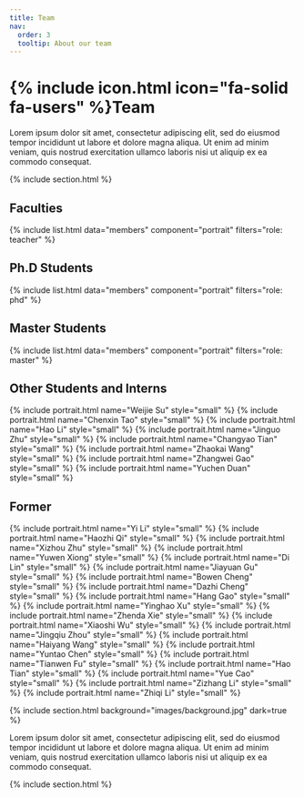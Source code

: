 ```yaml
---
title: Team
nav:
  order: 3
  tooltip: About our team
---
```


# {% include icon.html icon="fa-solid fa-users" %}Team

Lorem ipsum dolor sit amet, consectetur adipiscing elit, sed do eiusmod tempor
incididunt ut labore et dolore magna aliqua. Ut enim ad minim veniam, quis
nostrud exercitation ullamco laboris nisi ut aliquip ex ea commodo consequat.

{% include section.html %}
## Faculties
{% include list.html data="members" component="portrait" filters="role: teacher" %}
## Ph.D Students
{% include list.html data="members" component="portrait" filters="role: phd" %}
## Master Students
{% include list.html data="members" component="portrait" filters="role: master" %}
## Other Students and Interns
{% include portrait.html name="Weijie Su" style="small" %}
{% include portrait.html name="Chenxin Tao" style="small" %}
{% include portrait.html name="Hao Li" style="small" %}
{% include portrait.html name="Jinguo Zhu" style="small" %}
{% include portrait.html name="Changyao Tian" style="small" %}
{% include portrait.html name="Zhaokai Wang" style="small" %}
{% include portrait.html name="Zhangwei Gao" style="small" %}
{% include portrait.html name="Yuchen Duan" style="small" %}

## Former
{% include portrait.html name="Yi Li" style="small" %}
{% include portrait.html name="Haozhi Qi" style="small" %}
{% include portrait.html name="Xizhou Zhu" style="small" %}
{% include portrait.html name="Yuwen Xiong" style="small" %}
{% include portrait.html name="Di Lin" style="small" %}
{% include portrait.html name="Jiayuan Gu" style="small" %}
{% include portrait.html name="Bowen Cheng" style="small" %}
{% include portrait.html name="Dazhi Cheng" style="small" %}
{% include portrait.html name="Hang Gao" style="small" %}
{% include portrait.html name="Yinghao Xu" style="small" %}
{% include portrait.html name="Zhenda Xie" style="small" %}
{% include portrait.html name="Xiaoshi Wu" style="small" %}
{% include portrait.html name="Jingqiu Zhou" style="small" %}
{% include portrait.html name="Haiyang Wang" style="small" %}
{% include portrait.html name="Yuntao Chen" style="small" %}
{% include portrait.html name="Tianwen Fu" style="small" %}
{% include portrait.html name="Hao Tian" style="small" %}
{% include portrait.html name="Yue Cao" style="small" %}
{% include portrait.html name="Zizhang Li" style="small" %}
{% include portrait.html name="Zhiqi Li" style="small" %}

{% include section.html background="images/background.jpg" dark=true %}

Lorem ipsum dolor sit amet, consectetur adipiscing elit, sed do eiusmod tempor
incididunt ut labore et dolore magna aliqua. Ut enim ad minim veniam, quis
nostrud exercitation ullamco laboris nisi ut aliquip ex ea commodo consequat.

{% include section.html %}
